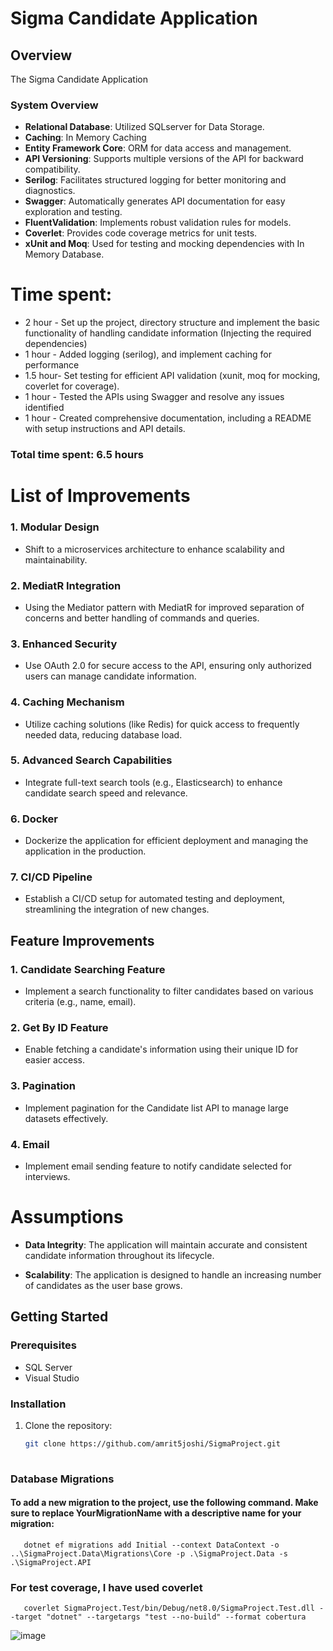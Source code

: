 # Sigma Candidate Application

## Overview
The Sigma Candidate Application 

### System Overview
- **Relational Database**: Utilized SQLserver for Data Storage.
- **Caching**: In Memory Caching
- **Entity Framework Core**: ORM for data access and management.
- **API Versioning**: Supports multiple versions of the API for backward compatibility.
- **Serilog**: Facilitates structured logging for better monitoring and diagnostics.
- **Swagger**: Automatically generates API documentation for easy exploration and testing.
- **FluentValidation**: Implements robust validation rules for models.
- **Coverlet**: Provides code coverage metrics for unit tests.
- **xUnit and Moq**: Used for testing and mocking dependencies with In Memory Database.

# Time spent:

- 2 hour - Set up the project, directory structure and implement the basic functionality of handling candidate information (Injecting the required dependencies)
- 1 hour - Added logging (serilog), and implement caching for performance
- 1.5 hour- Set testing for efficient API validation (xunit, moq for mocking, coverlet for coverage).
- 1 hour - Tested the APIs using Swagger and resolve any issues identified
- 1 hour - Created comprehensive documentation, including a README with setup instructions and API details.

### Total time spent: 6.5 hours

# List of Improvements

### 1. Modular Design
- Shift to a microservices architecture to enhance scalability and maintainability.

### 2. MediatR Integration
- Using the Mediator pattern with MediatR for improved separation of concerns and better handling of commands and queries.

### 3. Enhanced Security
- Use OAuth 2.0 for secure access to the API, ensuring only authorized users can manage candidate information.

### 4. Caching Mechanism
- Utilize caching solutions (like Redis) for quick access to frequently needed data, reducing database load.

### 5. Advanced Search Capabilities
- Integrate full-text search tools (e.g., Elasticsearch) to enhance candidate search speed and relevance.

### 6. Docker
- Dockerize the application for efficient deployment and managing the application in the production.

### 7. CI/CD Pipeline
- Establish a CI/CD setup for automated testing and deployment, streamlining the integration of new changes.


## Feature Improvements

### 1. Candidate Searching Feature
- Implement a search functionality to filter candidates based on various criteria (e.g., name, email).

### 2. Get By ID Feature
- Enable fetching a candidate's information using their unique ID for easier access.

### 3. Pagination
- Implement pagination for the Candidate list API to manage large datasets effectively.

### 4. Email
- Implement email sending feature to notify candidate selected for interviews.


# Assumptions

- **Data Integrity**: The application will maintain accurate and consistent candidate information throughout its lifecycle.

- **Scalability**: The application is designed to handle an increasing number of candidates as the user base grows.

## Getting Started

### Prerequisites
- SQL Server
- Visual Studio 

### Installation

1. Clone the repository:
   
   ```bash
   git clone https://github.com/amrit5joshi/SigmaProject.git
 
 ### Database Migrations

#### To add a new migration to the project, use the following command. Make sure to replace YourMigrationName with a descriptive name for your migration:

    
       dotnet ef migrations add Initial --context DataContext -o ..\SigmaProject.Data\Migrations\Core -p .\SigmaProject.Data -s .\SigmaProject.API

### For test coverage, I have used coverlet

    
       coverlet SigmaProject.Test/bin/Debug/net8.0/SigmaProject.Test.dll --target "dotnet" --targetargs "test --no-build" --format cobertura

![image](https://github.com/user-attachments/assets/8b08748d-9967-4efd-a53f-3c1f9303971a)



